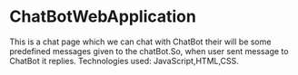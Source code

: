 # ChatBotWebApplication
This is a chat page which we can chat with ChatBot their will be some predefined messages given to the chatBot.So, when user sent message to ChatBot it replies. Technologies used: JavaScript,HTML,CSS.
